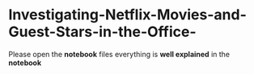 # Investigating-Netflix-Movies-and-Guest-Stars-in-the-Office-
Please open the **notebook** files everything is **well explained** in the **notebook**  
